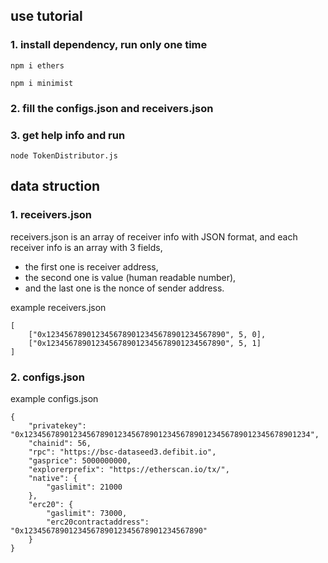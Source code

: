 
## use tutorial

### 1. install dependency, run only one time

    npm i ethers

    npm i minimist

### 2. fill the configs.json and receivers.json

### 3. get help info and run

    node TokenDistributor.js

## data struction

### 1. receivers.json

receivers.json is an array of receiver info with JSON format, and each receiver info is an array with 3 fields,

- the first one is receiver address, 
- the second one is value (human readable number), 
- and the last one is the nonce of sender address. 

example receivers.json

    [
        ["0x1234567890123456789012345678901234567890", 5, 0],
        ["0x1234567890123456789012345678901234567890", 5, 1]
    ]

### 2. configs.json

example configs.json

    {
        "privatekey": "0x1234567890123456789012345678901234567890123456789012345678901234",
        "chainid": 56,
        "rpc": "https://bsc-dataseed3.defibit.io",
        "gasprice": 5000000000,
        "explorerprefix": "https://etherscan.io/tx/",
        "native": {
            "gaslimit": 21000
        },
        "erc20": {
            "gaslimit": 73000,
            "erc20contractaddress": "0x1234567890123456789012345678901234567890"
        }
    }